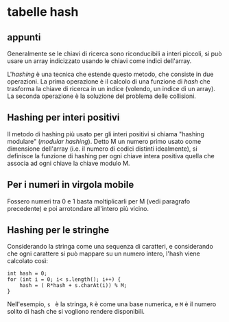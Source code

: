 # tabelle hash

## appunti

Generalmente se le chiavi di ricerca sono riconducibili a interi piccoli, si può usare un array indicizzato usando le chiavi come indici dell'array.

L'*hashing* è una tecnica che estende questo metodo, che consiste in due operazioni. La prima operazione è il calcolo di una funzione di *hash* che trasforma la chiave di ricerca in un indice (volendo, un indice di un array). La seconda operazione è la soluzione del problema delle collisioni.

## Hashing per interi positivi

Il metodo di hashing più usato per gli interi positivi si chiama "hashing modulare" (*modular hashing*). Detto M un numero primo usato come dimensione dell'array (i.e. il numero di codici distinti idealmente), si definisce la funzione di hashing per ogni chiave intera positiva quella che associa ad ogni chiave la chiave modulo M.

## Per i numeri in virgola mobile

Fossero numeri tra 0 e 1 basta moltiplicarli per M (vedi paragrafo precedente) e poi arrotondare all'intero più vicino.

## Hashing per le stringhe

Considerando la stringa come una sequenza di caratteri, e considerando che ogni carattere si può mappare su un numero intero, l'hash viene calcolato così:

    int hash = 0;
    for (int i = 0; i< s.length(); i++) {
        hash = ( R*hash + s.charAt(i)) % M;
    }

Nell'esempio, `s ` è la stringa, `R` è come una base numerica, e `M` è il numero solito di hash che si vogliono rendere disponibili.


        
